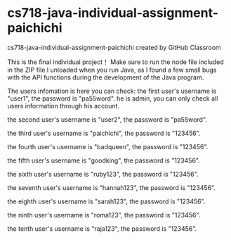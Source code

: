 # cs718-java-individual-assignment-paichichi
cs718-java-individual-assignment-paichichi created by GitHub Classroom


This is the final individual project！
Make sure to run the node file included in the ZIP file I unloaded when you run Java, as I found a few small bugs with the API functions during the development of the Java program.

The users infomation is here you can check:
the first user's username is "user1", the password is "pa55word". he is admin, you can only check all users information through his account.

the second user's username is "user2", the password is "pa55word".

the third user's username is "paichichi", the password is "123456".

the fourth user's username is "badqueen", the password is "123456".

the fifth user's username is "goodking", the password is "123456".

the sixth user's username is "ruby123", the password is "123456".

the seventh user's username is "hannah123", the password is "123456".

the eighth user's username is "sarah123", the password is "123456".

the ninth user's username is "roma123", the password is "123456".

the tenth user's username is "raja123", the password is "123456".
